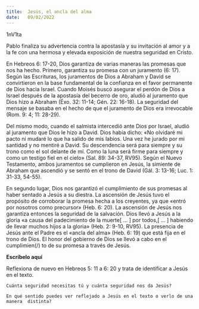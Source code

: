 ```yaml
---
title:  Jesús, el ancla del alma
date:   09/02/2022
---
```


1nV1ta

Pablo finaliza su advertencia contra la apostasía y su invitación al amor y a la fe con una hermosa y elevada exposición de nuestra seguridad en Cristo.

En Hebreos 6: 17-20, Dios garantiza de varias maneras las promesas que nos ha hecho. Primero, garantiza su promesa con un juramento (6: 17). Según las Escrituras, los juramentos de Dios a Abraham y David se convirtieron en la base fundamental de la confianza en el favor permanente de Dios hacia Israel. Cuando Moisés buscó asegurar el perdón de Dios a Israel después de la apostasía del becerro de oro, aludió al juramento que Dios hizo a Abraham (Éxo. 32: 11-14; Gén. 22: 16-18). La seguridad del mensaje se basaba en el hecho de que el juramento de Dios era irrevocable (Rom. 9: 4; 11: 28-29).

Del mismo modo, cuando el salmista intercedió ante Dios por Israel, aludió al juramento que Dios le hizo a David. Dios había dicho: «No olvidaré mi pacto ni mudaré lo que ha salido de mis labios. Una vez he jurado por mi santidad y no mentiré a David. Su descendencia será para siempre y su trono como el sol delante de mí. Como la luna será firme para siempre y como un testigo fiel en el cielo» (Sal. 89: 34-37, RV95). Según el Nuevo Testamento, ambos juramentos se cumplieron en Jesús, la simiente de Abraham que ascendió y se sentó en el trono de David (Gál. 3: 13-16; Luc. 1: 31-33, 54-55).

En segundo lugar, Dios nos garantizó el cumplimiento de sus promesas al haber sentado a Jesús a su diestra. La ascensión de Jesús tuvo el propósito de corroborar la promesa hecha a los creyentes, ya que «entró por nosotros como precursor» (Heb. 6: 20). La ascensión de Jesús nos garantiza entonces la seguridad de la salvación. Dios llevó a Jesús a la gloria «a causa del padecimiento de la muerte[ ... ] por todos,[ ... ] habiendo de llevar muchos hijos a la gloria» (Heb. 2: 9-10, RV95). La presencia de Jesús ante el Padre es el «ancla del alma» (Heb. 6: 19) que está fija en el trono de Dios. El honor del gobierno de Dios se llevó a cabo en el cumplimien(/) to de su promesa a través de Jesús.

**Escríbelo aquí**

Reflexiona de nuevo en Hebreos 5: 11 a 6: 20 y trata de identificar a Jesús en el texto.

`Cuánta seguridad necesitas tú y cuánta seguridad nos da Jesús?`

`En qué sentido puedes ver reflejado a Jesús en el texto o verlo de una manera  distinta?`